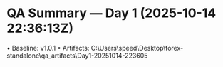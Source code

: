 # QA Summary — Day 1 (2025-10-14 22:36:13Z)

• Baseline: v1.0.1
• Artifacts: C:\Users\speed\Desktop\forex-standalone\qa_artifacts\Day1-20251014-223605
